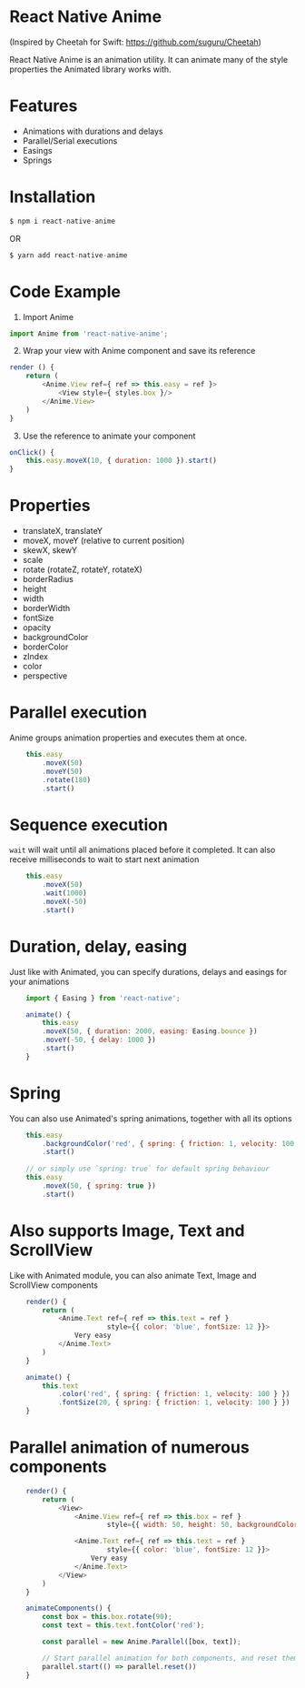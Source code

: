 # React Native Anime
(Inspired by Cheetah for Swift: https://github.com/suguru/Cheetah)

React Native Anime is an animation utility. It can animate many of the style properties the Animated library works with.

# Features
* Animations with durations and delays
* Parallel/Serial executions
* Easings
* Springs

# Installation

```javascript
$ npm i react-native-anime
```

OR

```javascript
$ yarn add react-native-anime
```

# Code Example
1. Import Anime

```javascript
import Anime from 'react-native-anime';
```

2. Wrap your view with Anime component and save its reference
```javascript
render () {
    return (
        <Anime.View ref={ ref => this.easy = ref }>
            <View style={ styles.box }/>
        </Anime.View>
    )
}
```

3. Use the reference to animate your component
```javascript
onClick() {
    this.easy.moveX(10, { duration: 1000 }).start()
}
```

# Properties

* translateX, translateY
* moveX, moveY (relative to current position)
* skewX, skewY
* scale
* rotate (rotateZ, rotateY, rotateX)
* borderRadius
* height
* width
* borderWidth
* fontSize
* opacity
* backgroundColor
* borderColor
* zIndex
* color
* perspective

# Parallel execution
Anime groups animation properties and executes them at once.

```javascript
    this.easy
        .moveX(50)
        .moveY(50)
        .rotate(180)
        .start()
```

# Sequence execution
`wait` will wait until all animations placed before it completed. It can also receive milliseconds to wait to start next animation

```javascript
    this.easy
        .moveX(50)
        .wait(1000)
        .moveX(-50)
        .start()
```

# Duration, delay, easing
Just like with Animated, you can specify durations, delays and easings for your animations

```javascript
    import { Easing } from 'react-native';

    animate() {
        this.easy
        .moveX(50, { duration: 2000, easing: Easing.bounce })
        .moveY(-50, { delay: 1000 })
        .start()
    }
```

# Spring
You can also use Animated's spring animations, together with all its options

```javascript
    this.easy
        .backgroundColor('red', { spring: { friction: 1, velocity: 100 } })
        .start()
        
    // or simply use `spring: true` for default spring behaviour
    this.easy
        .moveX(50, { spring: true })
        .start()
```

# Also supports Image, Text and ScrollView
Like with Animated module, you can also animate Text, Image and ScrollView components

```javascript
    render() {
        return (
            <Anime.Text ref={ ref => this.text = ref }
                        style={{ color: 'blue', fontSize: 12 }}>
                Very easy
            </Anime.Text>
        )
    }

    animate() {
        this.text
            .color('red', { spring: { friction: 1, velocity: 100 } })
            .fontSize(20, { spring: { friction: 1, velocity: 100 } })
    }
```

# Parallel animation of numerous components

```javascript
    render() {
        return (
            <View>
            	<Anime.View ref={ ref => this.box = ref }
            		    style={{ width: 50, height: 50, backgroundColor: 'blue' }}/>

            	<Anime.Text ref={ ref => this.text = ref }
            		    style={{ color: 'blue', fontSize: 12 }}>
            		Very easy
            	</Anime.Text>
            </View>
        )
    }

    animateComponents() {
        const box = this.box.rotate(90);
        const text = this.text.fontColor('red');

        const parallel = new Anime.Parallel([box, text]);

        // Start parallel animation for both components, and reset them both when it ends
        parallel.start(() => parallel.reset())
    }
```